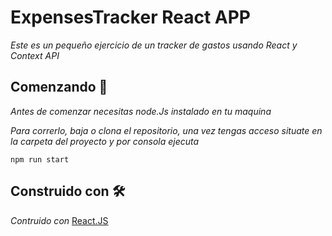 # ExpensesTracker React APP

_Este es un pequeño ejercicio de un tracker de gastos usando React y Context API_

## Comenzando 🚀

_Antes de comenzar necesitas node.Js instalado en tu maquina_

_Para correrlo, baja o clona el repositorio, una vez tengas acceso situate en la carpeta del proyecto y por consola ejecuta_

```
npm run start
```

## Construido con 🛠️

_Contruido con_ [React.JS](https://github.com/facebook/react)